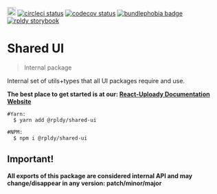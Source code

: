 <a href="https://badge.fury.io/js/%40rpldy%2Fshared-ui">
    <img src="https://badge.fury.io/js/%40rpldy%2Fshared-ui.svg" alt="npm version" height="20"></a>
<a href="https://circleci.com/gh/rpldy/react-uploady">
    <img src="https://circleci.com/gh/rpldy/react-uploady.svg?style=svg" alt="circleci status"/></a>  
<a href="https://codecov.io/gh/rpldy/react-uploady">
    <img src="https://codecov.io/gh/rpldy/react-uploady/branch/master/graph/badge.svg" alt="codecov status"/></a> 
<a href="https://bundlephobia.com/result?p=@rpldy/shared-ui">
    <img src="https://badgen.net/bundlephobia/minzip/@rpldy/shared-ui" alt="bundlephobia badge"/></a>
<a href="https://react-uploady-storybook.netlify.com">
   <img src="https://cdn.jsdelivr.net/gh/storybookjs/brand@master/badge/badge-storybook.svg" alt="rpldy storybook"/></a> 

# Shared UI

> Internal package 

Internal set of utils+types that all UI packages require and use.

**The best place to get started is at our: [React-Uploady Documentation Website](https://react-uploady.org)**

```shell
#Yarn:
  $ yarn add @rpldy/shared-ui

#NPM:
  $ npm i @rpldy/shared-ui
``` 

## Important!

**All exports of this package are considered internal API and may change/disappear in any version: patch/minor/major**
